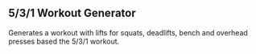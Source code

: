 ## 5/3/1 Workout Generator

Generates a workout with lifts for squats, deadlifts, bench and overhead presses based the 5/3/1 workout.
